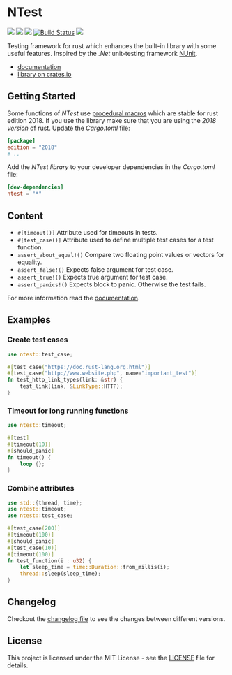 # NTest

[![](https://docs.rs/ntest/badge.svg)](https://docs.rs/ntest)
[![](http://meritbadge.herokuapp.com/ntest)](https://crates.io/crates/ntest)
[![](https://badgen.net/crates/d/ntest)](https://crates.io/crates/ntest)
[![Build Status](https://gitlab.com/becheran/ntest_ci/badges/master/pipeline.svg)](https://gitlab.com/becheran/ntest_ci/pipelines)
[![](https://img.shields.io/badge/License-MIT-yellow.svg)](https://opensource.org/licenses/MIT)

Testing framework for rust which enhances the built-in library with some useful features. Inspired by the *.Net* unit-testing framework [NUnit](https://github.com/nunit/nunit).

- [documentation](https://docs.rs/ntest/)
- [library on crates.io](https://crates.io/crates/ntest)

## Getting Started

Some functions of *NTest* use [procedural macros](https://doc.rust-lang.org/reference/procedural-macros.html) which are stable for rust edition 2018.
If you use the library make sure that you are using the *2018 version* of rust. Update the *Cargo.toml* file:

```toml
[package]
edition = "2018"
# ..
```

Add the *NTest library* to your developer dependencies in the *Cargo.toml* file:

```toml
[dev-dependencies]
ntest = "*"
```

## Content

- `#[timeout()]` Attribute used for timeouts in tests.
- `#[test_case()]` Attribute used to define multiple test cases for a test function.
- `assert_about_equal!()` Compare two floating point values or vectors for equality.
- `assert_false!()` Expects false argument for test case.
- `assert_true!()` Expects true argument for test case.
- `assert_panics!()` Expects block to panic. Otherwise the test fails.

For more information read the [documentation](https://docs.rs/ntest/).

## Examples

### Create test cases

```rust
use ntest::test_case;

#[test_case("https://doc.rust-lang.org.html")]
#[test_case("http://www.website.php", name="important_test")]
fn test_http_link_types(link: &str) {
    test_link(link, &LinkType::HTTP);
}
```

### Timeout for long running functions

```rust
use ntest::timeout;

#[test]
#[timeout(10)]
#[should_panic]
fn timeout() {
    loop {};
}
```

### Combine attributes

```rust
use std::{thread, time};
use ntest::timeout;
use ntest::test_case;

#[test_case(200)]
#[timeout(100)]
#[should_panic]
#[test_case(10)]
#[timeout(100)]
fn test_function(i : u32) {
    let sleep_time = time::Duration::from_millis(i);
    thread::sleep(sleep_time);
}
```

## Changelog

Checkout the [changelog file](https://github.com/becheran/ntest/blob/master/CHANGELOG.md) to see the changes between different versions.

## License

This project is licensed under the MIT License - see the [LICENSE](https://github.com/becheran/ntest/blob/master/LICENSE) file for details.
